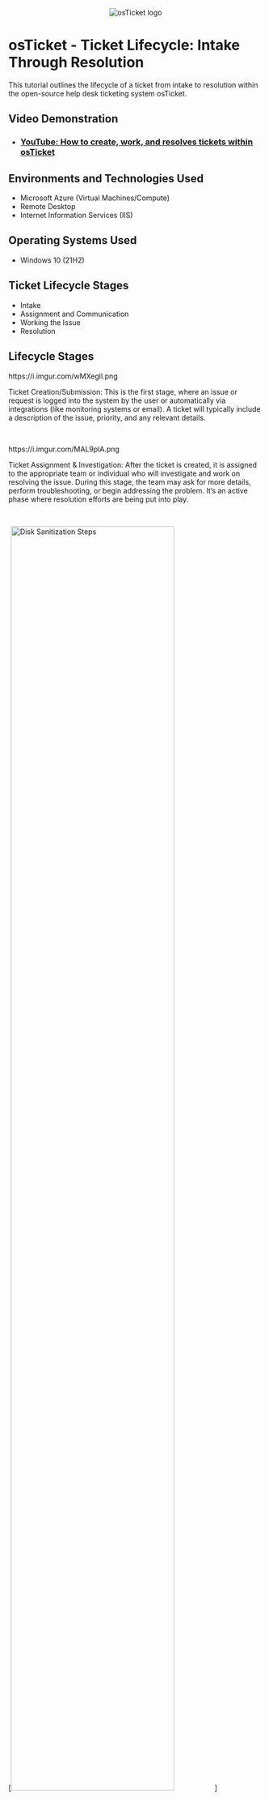 <p align="center">
<img src="https://i.imgur.com/Clzj7Xs.png" alt="osTicket logo"/>
</p>

<h1>osTicket - Ticket Lifecycle: Intake Through Resolution</h1>
This tutorial outlines the lifecycle of a ticket from intake to resolution within the open-source help desk ticketing system osTicket.<br />


<h2>Video Demonstration</h2>

- ### [YouTube: How to create, work, and resolves tickets within osTicket](https://www.youtube.com)

<h2>Environments and Technologies Used</h2>

- Microsoft Azure (Virtual Machines/Compute)
- Remote Desktop
- Internet Information Services (IIS)

<h2>Operating Systems Used </h2>

- Windows 10</b> (21H2)

<h2>Ticket Lifecycle Stages</h2>

- Intake
- Assignment and Communication
- Working the Issue
- Resolution

<h2>Lifecycle Stages</h2>

<p>
  https://i.imgur.com/wMXeglI.png
</p>
<p>
Ticket Creation/Submission: This is the first stage, where an issue or request is logged into the system by the user or automatically via integrations (like monitoring systems or email). A ticket will typically include a description of the issue, priority, and any relevant details.
</p>
<br />

<p>
https://i.imgur.com/MAL9plA.png
</p>
<p>
Ticket Assignment & Investigation: After the ticket is created, it is assigned to the appropriate team or individual who will investigate and work on resolving the issue. During this stage, the team may ask for more details, perform troubleshooting, or begin addressing the problem. It’s an active phase where resolution efforts are being put into play.
</p>
<br />

<p>
[<img src="https://i.imgur.com/DJmEXEB.png" height="80%" width="80%" alt="Disk Sanitization Steps"/>](https://i.imgur.com/svda16H.png)
</p>
<p>
Ticket Resolution & Closure: Once the issue is resolved, the ticket moves to the closure stage. The team will mark the ticket as resolved, ensuring that all necessary actions have been taken. The ticket is then closed, and sometimes feedback or confirmation from the user is requested to ensure satisfaction before final closure.
</p>
<br />
